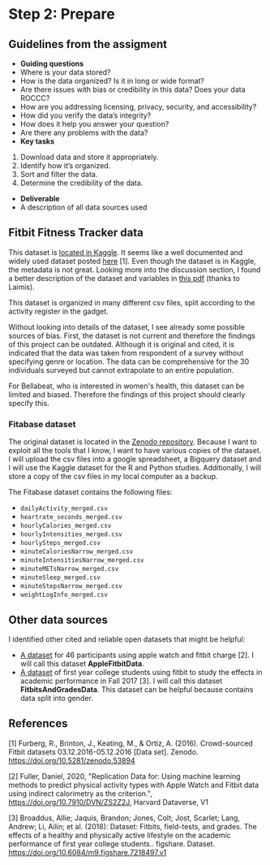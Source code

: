 # Step 2: Prepare
<!--
Ensuring ethical data analysis practices
Addressing issues of bias and credibility
Accessing databases and importing data
Writing simple queries
Organizing and protecting data
Connecting with the data community (optional)

ROCC stands for Reliability, Originality, Comprehensiveness, Current, Cited.
-->

## Guidelines from the assigment

 * __Guiding questions__
  * Where is your data stored?
  * How is the data organized? Is it in long or wide format?
  * Are there issues with bias or credibility in this data? Does your data ROCCC?
  * How are you addressing licensing, privacy, security, and accessibility?
  * How did you verify the data’s integrity?
  * How does it help you answer your question?
  * Are there any problems with the data?
 * __Key tasks__
  1. Download data and store it appropriately.
  2. Identify how it’s organized.
  3. Sort and filter the data.
  4. Determine the credibility of the data.
 * __Deliverable__
  * A description of all data sources used


## Fitbit Fitness Tracker data

This dataset is [located in Kaggle](https://www.kaggle.com/arashnic/fitbit). It seems like a well documented and widely used dataset posted [here](https://zenodo.org/record/53894#.YMoUpnVKiP9) [1]. Even though the dataset is in Kaggle, the metadata is not great. Looking more into the discussion section, I found a better description of the dataset and variables in [this pdf](https://www.fitabase.com/media/1930/fitabasedatadictionary102320.pdf) (thanks to Laimis).

This dataset is organized in many different csv files, split according to the activity register in the gadget.

Without looking into details of the dataset, I see already some possible sources of bias. First, the dataset is not current and therefore the findings of this project can be outdated. Although it is original and cited, it is indicated that the data was taken from respondent of a survey without specifying genre or location. The data can be comprehensive for the 30 individuals surveyed but cannot extrapolate to an entire population.

For Bellabeat, who is interested in women's health, this dataset can be limited and biased. Therefore the findings of this project should clearly specify this.

### Fitabase dataset

The original dataset is located in the [Zenodo repository](https://zenodo.org/record/53894#.YMoUpnVKiP9).
Because I want to exploit all the tools that I know, I want to have various copies of the dataset.
I will upload the csv files into a google spreadsheet, a Bigquery dataset and I will use the Kaggle dataset for the R and Python studies.
Additionally, I will store a copy of the csv files in my local computer as a backup.

The Fitabase dataset contains the following files:
 * `dailyActivity_merged.csv`
 * `heartrate_seconds_merged.csv`
 * `hourlyCalories_merged.csv`
 * `hourlyIntensities_merged.csv`
 * `hourlySteps_merged.csv`
 * `minuteCaloriesNarrow_merged.csv`
 * `minuteIntensitiesNarrow_merged.csv`
 * `minuteMETsNarrow_merged.csv`
 * `minuteSleep_merged.csv`
 * `minuteStepsNarrow_merged.csv`
 * `weightLogInfo_merged.csv`


## Other data sources

I identified other cited and reliable open datasets that might be helpful:  
  * [A dataset](https://dataverse.harvard.edu/dataset.xhtml?persistentId=doi:10.7910/DVN/ZS2Z2J) for 46 participants using apple watch and fitbit charge [2]. I will call this dataset __AppleFitbitData__.
  * [A dataset](https://figshare.com/articles/dataset/Dataset_Fitbits_field-tests_and_grades_The_effects_of_a_healthy_and_physically_active_lifestyle_on_the_academic_performance_of_first_year_college_students_/7218497) of first year college students using fitbit to study the effects in academic performance in Fall 2017 [3]. I will call this dataset __FitbitsAndGradesData__. This dataset can be helpful because contains data split into gender.


## References

[1] Furberg, R., Brinton, J., Keating, M., & Ortiz, A. (2016). Crowd-sourced Fitbit datasets 03.12.2016-05.12.2016 [Data set]. Zenodo. https://doi.org/10.5281/zenodo.53894

[2] Fuller, Daniel, 2020, "Replication Data for: Using machine learning methods to predict physical activity types with Apple Watch and Fitbit data using indirect calorimetry as the criterion.", https://doi.org/10.7910/DVN/ZS2Z2J, Harvard Dataverse, V1

[3] Broaddus, Allie; Jaquis, Brandon; Jones, Colt; Jost, Scarlet; Lang, Andrew; Li, Ailin; et al. (2018): Dataset: Fitbits, field-tests, and grades. The effects of a healthy and physically active lifestyle on the academic performance of first year college students.. figshare. Dataset. https://doi.org/10.6084/m9.figshare.7218497.v1
